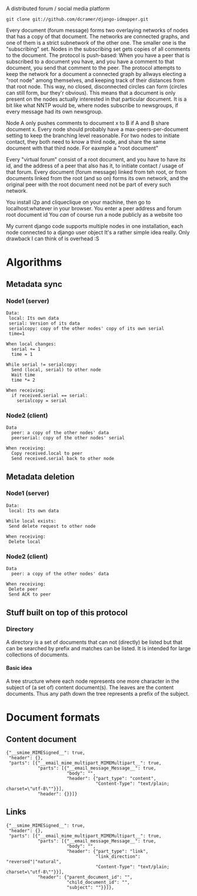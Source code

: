 A distributed forum / social media platform

    git clone git://github.com/dcramer/django-idmapper.git

Every document (forum message) forms two overlaying networks of nodes
that has a copy of that document. The networks are connected graphs,
and one of them is a strict subnetwork of the other one. The smaller
one is the "subscribing" set. Nodes in the subscribing set gets copies
of all comments to the document. The protocol is push-based: When you
have a peer that is subscribed to a document you have, and you have a
comment to that document, you send that comment to the peer. The
protocol attempts to keep the network for a document a connected graph
by allways electing a "root node" among themselves, and keeping track
of their distances from that root node. This way, no closed,
disconnected circles can form (circles can still form, bur they'r
obvious). This means that a document is only present on the nodes
actually interested in that particular document. It is a bit like what
NNTP would be, where nodes subscribe to newsgroups, if every message
had its own newsgroup.

Node A only pushes comments to document x to B if A and B share
document x. Every node should probably have a max-peers-per-document
setting to keep the branching level reasonable. For two nodes to
initiate contact, they both need to know a third node, and share the
same document with that third node. For eaxmple a "root document"

Every "virtual forum" consist of a root document, and you have to have
its id, and the address of a peer that also has it, to initiate
contact / usage of that forum. Every document (forum message) linked
from teh root, or from documents linked from the root (and so on)
forms its own network, and the original peer with the root document
need not be part of every such network.

You install i2p and cliqueclique on your machine, then go to
localhost:whatever in your browser. You enter a peer address and forum
root document id You _can_ of course run a node publicly as a website
too

My current django code supports multiple nodes in one installation,
each node connected to a django user object It's a rather simple idea
really. Only drawback I can think of is overhead :S


# Algorithms

## Metadata sync


### Node1 (server)
    Data:
     local: Its own data
     serial: Version of its data
     serialcopy: copy of the other nodes' copy of its own serial
     time=1

    When local changes:
      serial += 1
      time = 1

    While serial != serialcopy:
      Send (local, serial) to other node
      Wait time
      time *= 2

    When receiving:
      if received.serial == serial:
        serialcopy = serial
     

### Node2 (client)
    Data
      peer: a copy of the other nodes' data
      peerserial: copy of the other nodes' serial

    When receiving:
      Copy received.local to peer
      Send received.serial back to other node



## Metadata deletion


### Node1 (server)
    Data:
     local: Its own data

    While local exists:
     Send delete request to other node

    When receiving:
     Delete local


### Node2 (client)
    Data
      peer: a copy of the other nodes' data

    When receiving:
     Delete peer
     Send ACK to peer


## Stuff built on top of this protocol

### Directory

A directory is a set of documents that can not (directly) be listed
but that can be searched by prefix and matches can be listed. It is
intended for large collections of documents.

#### Basic idea

A tree structure where each node represents one more character in the
subject of (a set of) content document(s). The leaves are the content
documents. Thus any path down the tree represents a prefix of the
subject.



# Document formats
## Content document

    {"__smime_MIMESigned__": true,
     "header": {},
     "parts": [{"__email_mime_multipart_MIMEMultipart__": true,
                "parts": [{"__email_message_Message__": true,
                           "body": "",
                           "header": {"part_type": "content",
                                      "Content-Type": "text/plain; charset=\"utf-8\""}}],
                "header": {}}]}


## Links

    {"__smime_MIMESigned__": true,
     "header": {},
     "parts": [{"__email_mime_multipart_MIMEMultipart__": true,
                "parts": [{"__email_message_Message__": true,
                           "body": "",
                           "header": {"part_type": "link",
                                      "link_direction": "reversed"|"natural",
                                      "Content-Type": "text/plain; charset=\"utf-8\""}}],
                "header": {"parent_document_id": "",
                           "child_document_id": "",
                           "subject": ""}}]},
